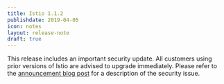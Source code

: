 ```yaml
---
title: Istio 1.1.2
publishdate: 2019-04-05
icon: notes
layout: release-note
draft: true
---
```


This release includes an important security update. All customers using prior versions of Istio are advised to upgrade immediately.
Please refer to the [announcement blog post](/blog/2019/announcing-1.1.2) for a description of the security issue.
